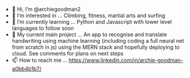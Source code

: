 - 👋 Hi, I’m @archiegoodman2
- 👀 I’m interested in ... Climbing, fitness, martial arts and surfing
- 🌱 I’m currently learning ... Python and Javascript with lower level languages to follow soon
- 💞️ My current main project ... An app to recognise and translate handwriting using machine learning (including coding a full neural net from scratch in js) using the MERN stack and hopefully deploying to cloud. See comments for plans on next steps
- 📫 How to reach me ... https://www.linkedin.com/in/archie-goodman-a0bb4b1b7/ 

<!---
archiegoodman2/archiegoodman2 is a ✨ special ✨ repository because its `README.md` (this file) appears on your GitHub profile.
You can click the Preview link to take a look at your changes
--->


